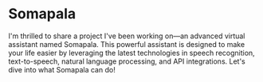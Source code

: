 # Somapala
I'm thrilled to share a project I've been working on—an advanced virtual assistant named Somapala. This powerful assistant is designed to make your life easier by leveraging the latest technologies in speech recognition, text-to-speech, natural language processing, and API integrations. Let's dive into what Somapala can do!
